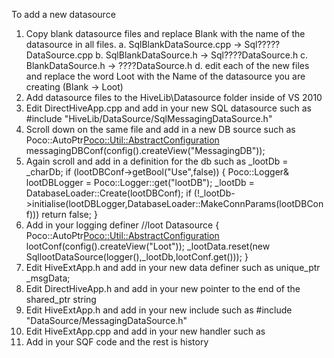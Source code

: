 To add a new datasource

1. Copy blank datasource files and replace Blank with the name of the datasource in all files.
	a. SqlBlankDataSource.cpp -> Sql?????DataSource.cpp
	b. SqlBlankDataSource.h -> Sql????DataSource.h
	c. BlankDataSource.h -> ????DataSource.h
	d. edit each of the new files and replace the word Loot with the Name of the datasource you are creating (Blank -> Loot)	
2. Add datasource files to the HiveLib\Datasource folder inside of VS 2010
3. Edit DirectHiveApp.cpp and add in your new SQL datasource such as #include "HiveLib/DataSource/SqlMessagingDataSource.h"
4. Scroll down on the same file and add in a new DB source such as Poco::AutoPtr<Poco::Util::AbstractConfiguration> messagingDBConf(config().createView("MessagingDB"));
5. Again scroll and add in a definition for the db such as 
			_lootDb = _charDb;
			if (lootDBConf->getBool("Use",false))
			{
				Poco::Logger& lootDBLogger = Poco::Logger::get("lootDB");
				_lootDb = DatabaseLoader::Create(lootDBConf);
				if (!_lootDb->initialise(lootDBLogger,DatabaseLoader::MakeConnParams(lootDBConf)))
					return false;
			}
6. Add in your logging definer
	//loot Datasource
	{
		Poco::AutoPtr<Poco::Util::AbstractConfiguration> lootConf(config().createView("Loot"));
		_lootData.reset(new SqllootDataSource(logger(),_lootDb,lootConf.get()));
	}
7. Edit HiveExtApp.h and add in your new data definer such as unique_ptr<MessagingDataSource> _msgData;
8. Edit DirectHiveApp.h and add in your new pointer to the end of the shared_ptr string
9. Edit HiveExtApp.h and add in your new include such as #include "DataSource/MessagingDataSource.h"
10. Edit HiveExtApp.cpp and add in your new handler such as 
11. Add in your SQF code and the rest is history